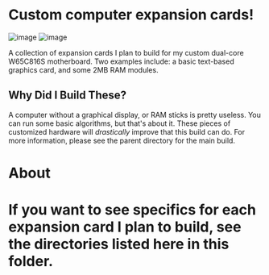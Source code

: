 # Custom computer expansion cards!
![image](https://github.com/user-attachments/assets/74a1ecf1-3f70-424c-af10-a6968895fd4a)
![image](https://github.com/user-attachments/assets/4b7ca0b5-d17b-46e1-924d-da46bdc5cbfc)


A collection of expansion cards I plan to build for my custom dual-core W65C816S motherboard. Two examples include: a basic text-based graphics card, and some 2MB RAM modules.

## Why Did I Build These?
A computer without a graphical display, or RAM sticks is pretty useless. You can run some basic algorithms, but that's about it. These pieces of customized hardware will *drastically* improve that this build can do. For more information, please see the parent directory for the main build.

# About
# If you want to see specifics for each expansion card I plan to build, see the directories listed here in this folder.
